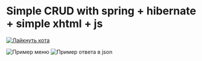 # Simple CRUD with spring + hibernate + simple xhtml + js

[![Лайкнуть кота](https://wiki.mininuniver.ru/images/c/cc/%D0%9A%D0%BE%D1%82%D0%B8%D0%BA_%D1%88%D0%B0%D1%80%D0%BE%D0%BD%D0%BE%D0%B2%D0%B01.jpg)](http://localhost:8080/document/all)

![Пример меню](http://savepic.ru/13260406.png)
![Пример ответа в json](http://savepic.ru/13269644.png)